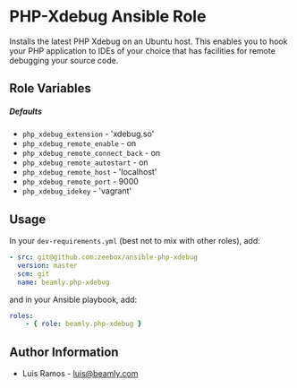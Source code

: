 PHP-Xdebug Ansible Role
=======================

Installs the latest PHP Xdebug on an Ubuntu host. This enables you to hook your PHP application to IDEs of your choice that has facilities for remote debugging your source code.

## Role Variables

##### Defaults

- `php_xdebug_extension` - 'xdebug.so'
- `php_xdebug_remote_enable` - on
- `php_xdebug_remote_connect_back` - on
- `php_xdebug_remote_autostart` - on
- `php_xdebug_remote_host` - 'localhost'
- `php_xdebug_remote_port` - 9000
- `php_xdebug_idekey` - 'vagrant'

Usage
-----

In your `dev-requirements.yml` (best not to mix with other roles), add:

```yaml
- src: git@github.com:zeebox/ansible-php-xdebug
  version: master
  scm: git
  name: beamly.php-xdebug
```

and in your Ansible playbook, add:

```yaml
roles:
    - { role: beamly.php-xdebug }
```

Author Information
-------------------

* Luis Ramos - luis@beamly.com
